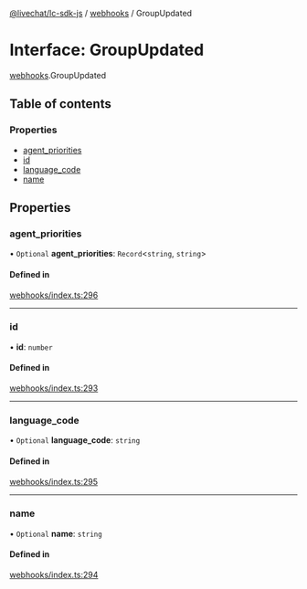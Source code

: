 [@livechat/lc-sdk-js](../README.md) / [webhooks](../modules/webhooks.md) / GroupUpdated

# Interface: GroupUpdated

[webhooks](../modules/webhooks.md).GroupUpdated

## Table of contents

### Properties

- [agent\_priorities](webhooks.GroupUpdated.md#agent_priorities)
- [id](webhooks.GroupUpdated.md#id)
- [language\_code](webhooks.GroupUpdated.md#language_code)
- [name](webhooks.GroupUpdated.md#name)

## Properties

### agent\_priorities

• `Optional` **agent\_priorities**: `Record`<`string`, `string`\>

#### Defined in

[webhooks/index.ts:296](https://github.com/livechat/lc-sdk-js/blob/a63b0a6/src/webhooks/index.ts#L296)

___

### id

• **id**: `number`

#### Defined in

[webhooks/index.ts:293](https://github.com/livechat/lc-sdk-js/blob/a63b0a6/src/webhooks/index.ts#L293)

___

### language\_code

• `Optional` **language\_code**: `string`

#### Defined in

[webhooks/index.ts:295](https://github.com/livechat/lc-sdk-js/blob/a63b0a6/src/webhooks/index.ts#L295)

___

### name

• `Optional` **name**: `string`

#### Defined in

[webhooks/index.ts:294](https://github.com/livechat/lc-sdk-js/blob/a63b0a6/src/webhooks/index.ts#L294)
